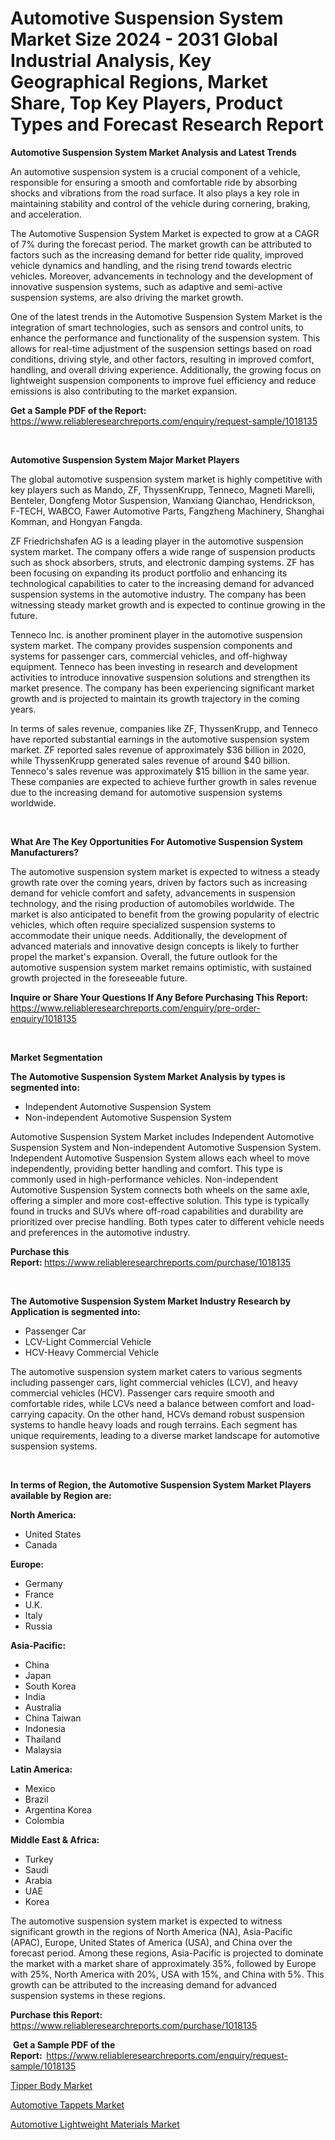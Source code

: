 <p><h1>Automotive Suspension System Market Size 2024 - 2031 Global Industrial Analysis, Key Geographical Regions, Market Share, Top Key Players, Product Types and Forecast Research Report</h1></p><p><strong>Automotive Suspension System Market Analysis and Latest Trends</strong></p>
<p><p>An automotive suspension system is a crucial component of a vehicle, responsible for ensuring a smooth and comfortable ride by absorbing shocks and vibrations from the road surface. It also plays a key role in maintaining stability and control of the vehicle during cornering, braking, and acceleration.</p><p>The Automotive Suspension System Market is expected to grow at a CAGR of 7% during the forecast period. The market growth can be attributed to factors such as the increasing demand for better ride quality, improved vehicle dynamics and handling, and the rising trend towards electric vehicles. Moreover, advancements in technology and the development of innovative suspension systems, such as adaptive and semi-active suspension systems, are also driving the market growth.</p><p>One of the latest trends in the Automotive Suspension System Market is the integration of smart technologies, such as sensors and control units, to enhance the performance and functionality of the suspension system. This allows for real-time adjustment of the suspension settings based on road conditions, driving style, and other factors, resulting in improved comfort, handling, and overall driving experience. Additionally, the growing focus on lightweight suspension components to improve fuel efficiency and reduce emissions is also contributing to the market expansion.</p></p>
<p><strong>Get a Sample PDF of the Report:&nbsp;</strong> <a href="https://www.reliableresearchreports.com/enquiry/request-sample/1018135">https://www.reliableresearchreports.com/enquiry/request-sample/1018135</a></p>
<p>&nbsp;</p>
<p><strong>Automotive Suspension System Major Market Players</strong></p>
<p><p>The global automotive suspension system market is highly competitive with key players such as Mando, ZF, ThyssenKrupp, Tenneco, Magneti Marelli, Benteler, Dongfeng Motor Suspension, Wanxiang Qianchao, Hendrickson, F-TECH, WABCO, Fawer Automotive Parts, Fangzheng Machinery, Shanghai Komman, and Hongyan Fangda.</p><p>ZF Friedrichshafen AG is a leading player in the automotive suspension system market. The company offers a wide range of suspension products such as shock absorbers, struts, and electronic damping systems. ZF has been focusing on expanding its product portfolio and enhancing its technological capabilities to cater to the increasing demand for advanced suspension systems in the automotive industry. The company has been witnessing steady market growth and is expected to continue growing in the future.</p><p>Tenneco Inc. is another prominent player in the automotive suspension system market. The company provides suspension components and systems for passenger cars, commercial vehicles, and off-highway equipment. Tenneco has been investing in research and development activities to introduce innovative suspension solutions and strengthen its market presence. The company has been experiencing significant market growth and is projected to maintain its growth trajectory in the coming years.</p><p>In terms of sales revenue, companies like ZF, ThyssenKrupp, and Tenneco have reported substantial earnings in the automotive suspension system market. ZF reported sales revenue of approximately $36 billion in 2020, while ThyssenKrupp generated sales revenue of around $40 billion. Tenneco's sales revenue was approximately $15 billion in the same year. These companies are expected to achieve further growth in sales revenue due to the increasing demand for automotive suspension systems worldwide.</p></p>
<p>&nbsp;</p>
<p><strong>What Are The Key Opportunities For Automotive Suspension System Manufacturers?</strong></p>
<p><p>The automotive suspension system market is expected to witness a steady growth rate over the coming years, driven by factors such as increasing demand for vehicle comfort and safety, advancements in suspension technology, and the rising production of automobiles worldwide. The market is also anticipated to benefit from the growing popularity of electric vehicles, which often require specialized suspension systems to accommodate their unique needs. Additionally, the development of advanced materials and innovative design concepts is likely to further propel the market's expansion. Overall, the future outlook for the automotive suspension system market remains optimistic, with sustained growth projected in the foreseeable future.</p></p>
<p><strong>Inquire or Share Your Questions If Any Before Purchasing This Report:</strong> <a href="https://www.reliableresearchreports.com/enquiry/pre-order-enquiry/1018135">https://www.reliableresearchreports.com/enquiry/pre-order-enquiry/1018135</a></p>
<p>&nbsp;</p>
<p><strong>Market Segmentation</strong></p>
<p><strong>The Automotive Suspension System Market Analysis by types is segmented into:</strong></p>
<p><ul><li>Independent Automotive Suspension System</li><li>Non-independent Automotive Suspension System</li></ul></p>
<p><p>Automotive Suspension System Market includes Independent Automotive Suspension System and Non-independent Automotive Suspension System. Independent Automotive Suspension System allows each wheel to move independently, providing better handling and comfort. This type is commonly used in high-performance vehicles. Non-independent Automotive Suspension System connects both wheels on the same axle, offering a simpler and more cost-effective solution. This type is typically found in trucks and SUVs where off-road capabilities and durability are prioritized over precise handling. Both types cater to different vehicle needs and preferences in the automotive industry.</p></p>
<p><strong>Purchase this Report:&nbsp;</strong><a href="https://www.reliableresearchreports.com/purchase/1018135">https://www.reliableresearchreports.com/purchase/1018135</a></p>
<p>&nbsp;</p>
<p><strong>The Automotive Suspension System Market Industry Research by Application is segmented into:</strong></p>
<p><ul><li>Passenger Car</li><li>LCV-Light Commercial Vehicle</li><li>HCV-Heavy Commercial Vehicle</li></ul></p>
<p><p>The automotive suspension system market caters to various segments including passenger cars, light commercial vehicles (LCV), and heavy commercial vehicles (HCV). Passenger cars require smooth and comfortable rides, while LCVs need a balance between comfort and load-carrying capacity. On the other hand, HCVs demand robust suspension systems to handle heavy loads and rough terrains. Each segment has unique requirements, leading to a diverse market landscape for automotive suspension systems.</p></p>
<p>&nbsp;</p>
<p><strong>In terms of Region, the Automotive Suspension System Market Players available by Region are:</strong></p>
<p>
    <p> <strong> North America: </strong>
        <ul>
            <li>United States</li>
            <li>Canada</li>
        </ul>
        </p> 
    <p> <strong> Europe: </strong>
        <ul>
            <li>Germany</li>
            <li>France</li>
            <li>U.K.</li>
            <li>Italy</li>
            <li>Russia</li>
        </ul>
        </p> 
    <p> <strong> Asia-Pacific: </strong>
        <ul>
            <li>China</li>
            <li>Japan</li>
            <li>South Korea</li>
            <li>India</li>
            <li>Australia</li>
            <li>China Taiwan</li>
            <li>Indonesia</li>
            <li>Thailand</li>
            <li>Malaysia</li>
        </ul>
        </p> 
    <p> <strong> Latin America: </strong>
        <ul>
            <li>Mexico</li>
            <li>Brazil</li>
            <li>Argentina Korea</li>
            <li>Colombia</li>
        </ul>
        </p> 
    <p> <strong> Middle East & Africa: </strong>
        <ul>
            <li>Turkey</li>
            <li>Saudi</li>
            <li>Arabia</li>
            <li>UAE</li>
            <li>Korea</li>
        </ul>
    </p>
    </p>
<p><p>The automotive suspension system market is expected to witness significant growth in the regions of North America (NA), Asia-Pacific (APAC), Europe, United States of America (USA), and China over the forecast period. Among these regions, Asia-Pacific is projected to dominate the market with a market share of approximately 35%, followed by Europe with 25%, North America with 20%, USA with 15%, and China with 5%. This growth can be attributed to the increasing demand for advanced suspension systems in these regions.</p></p>
<p><strong>Purchase this Report: </strong><a href="https://www.reliableresearchreports.com/purchase/1018135">https://www.reliableresearchreports.com/purchase/1018135</a></p>
<p>&nbsp;<strong>Get a Sample PDF of the Report:&nbsp;&nbsp;</strong><a href="https://www.reliableresearchreports.com/enquiry/request-sample/1018135">https://www.reliableresearchreports.com/enquiry/request-sample/1018135</a></p>
<p><strong></strong></p>
<p><p><a href="https://github.com/arionmp/Market-Research-Report-List-2/blob/main/tipper-body-market.md">Tipper Body Market</a></p><p><a href="https://github.com/pgtimber/Market-Research-Report-List-1/blob/main/automotive-tappets-market.md">Automotive Tappets Market</a></p><p><a href="https://github.com/lataunyatinikmelvin59ilbd0dv/Market-Research-Report-List-1/blob/main/automotive-lightweight-materials-market.md">Automotive Lightweight Materials Market</a></p></p>